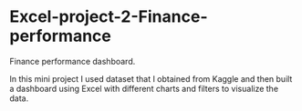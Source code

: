 # Excel-project-2-Finance-performance
Finance performance dashboard.

In this mini project I used dataset that I obtained from Kaggle and then built a dashboard using Excel with different charts and filters to visualize the data.


